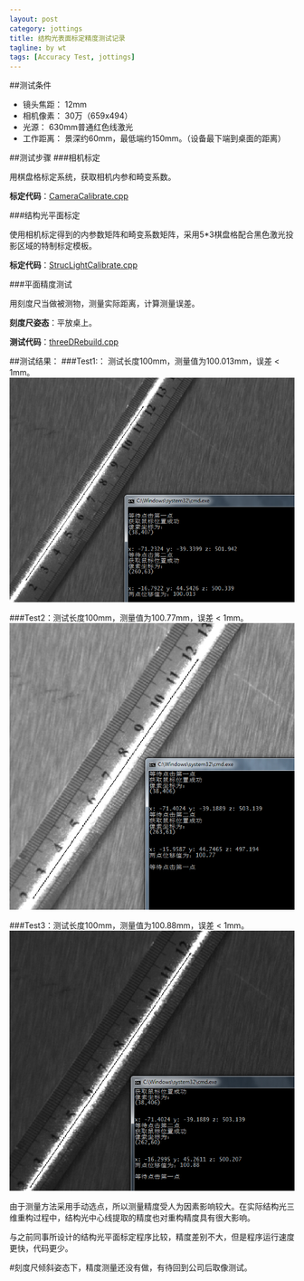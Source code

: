 ```yaml
---
layout: post
category: jottings
title: 结构光表面标定精度测试记录
tagline: by wt
tags: [Accuracy Test, jottings]
---
```


##测试条件
- 镜头焦距： 12mm
- 相机像素： 30万（659x494）
- 光源： 630mm普通红色线激光
- 工作距离： 景深约60mm，最低端约150mm。（设备最下端到桌面的距离）

<!--more-->

##测试步骤
###相机标定

用棋盘格标定系统，获取相机内参和畸变系数。

**标定代码**：[CameraCalibrate.cpp](https://github.com/wwtdsg/My-code-in-c-/blob/master/cameraCalibrationTestInC.cpp)

###结构光平面标定

使用相机标定得到的内参数矩阵和畸变系数矩阵，采用5*3棋盘格配合黑色激光投影区域的特制标定模板。

**标定代码**：[StrucLightCalibrate.cpp](https://github.com/wwtdsg/My-code-in-c-/blob/master/StrucLightCalibrate.cpp)

###平面精度测试

用刻度尺当做被测物，测量实际距离，计算测量误差。

**刻度尺姿态**：平放桌上。

**测试代码**：[threeDRebuild.cpp](https://github.com/wwtdsg/My-code-in-c-/blob/master/threeDRebuild.cpp)

##测试结果：
###Test1:： 测试长度100mm，测量值为100.013mm，误差 < 1mm。
![image](https://raw.githubusercontent.com/wwtdsg/My-code-in-c-/master/picture/test1.png)

###Test2：测试长度100mm，测量值为100.77mm，误差 < 1mm。
![image](https://raw.githubusercontent.com/wwtdsg/My-code-in-c-/master/picture/test2.jpg)

###Test3：测试长度100mm，测量值为100.88mm，误差 < 1mm。
![image](https://raw.githubusercontent.com/wwtdsg/My-code-in-c-/master/picture/test3.jpg)

由于测量方法采用手动选点，所以测量精度受人为因素影响较大。在实际结构光三维重构过程中，结构光中心线提取的精度也对重构精度具有很大影响。

与之前同事所设计的结构光平面标定程序比较，精度差别不大，但是程序运行速度更快，代码更少。

#刻度尺倾斜姿态下，精度测量还没有做，有待回到公司后取像测试。
